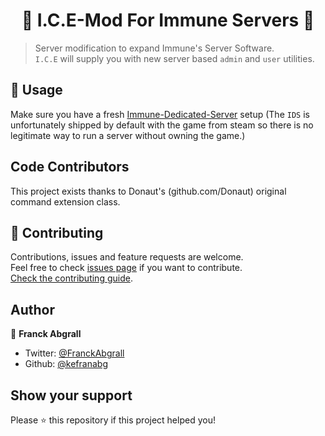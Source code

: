 <h1 align="center">👋 I.C.E-Mod For Immune Servers 👋</h1>

> Server modification to expand Immune's Server Software.<br /> `I.C.E` will supply you with new server based `admin` and `user` utilities.


## 🚀 Usage

Make sure you have a fresh [Immune-Dedicated-Server](https://store.steampowered.com/app/348670/Immune__True_Survival/) setup (The `IDS` is unfortunately shipped by default with the game from steam so there is no legitimate way to run a server without owning the game.)

## Code Contributors

This project exists thanks to Donaut's (github.com/Donaut) original command extension class.

## 🤝 Contributing

Contributions, issues and feature requests are welcome.<br />
Feel free to check [issues page](https://github.com/kefranabg/readme-md-generator/issues) if you want to contribute.<br />
[Check the contributing guide](./CONTRIBUTING.md).<br />

## Author

👤 **Franck Abgrall**

- Twitter: [@FranckAbgrall](https://twitter.com/FranckAbgrall)
- Github: [@kefranabg](https://github.com/kefranabg)

## Show your support

Please ⭐️ this repository if this project helped you!